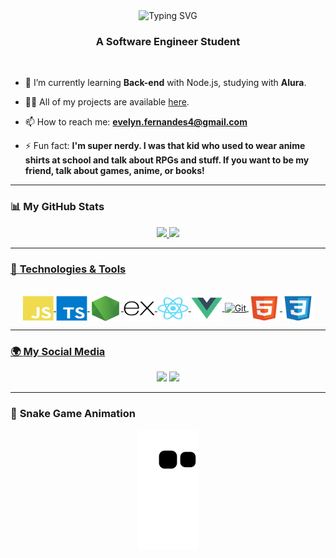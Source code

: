 <div align="center">
  <img src="https://readme-typing-svg.herokuapp.com?color=F7B40D&center=true&vCenter=true&lines=Hey%2C+I'm+Evelyn!" alt="Typing SVG">
</div>

<h3 align="center">A Software Engineer Student</h3>
<br>

- 🌱 I’m currently learning **Back-end** with Node.js, studying with **Alura**.

- 👨‍💻 All of my projects are available [here](https://github.com/yoruwitch?tab=repositories).

- 📫 How to reach me: **evelyn.fernandes4@gmail.com**

- ⚡ Fun fact: **I'm super nerdy. I was that kid who used to wear anime shirts at school and talk about RPGs and stuff. If you want to be my friend, talk about games, anime, or books!**

---

### 📊 **My GitHub Stats**
<div align="center">
  <a href="https://github.com/yoruwitch">
  <img height="170em" src="https://github-readme-stats.vercel.app/api?username=yoruwitch&show_icons=true&theme=tokyonight&include_all_commits=true&count_private=true"/>
  <img height="170em" src="https://github-readme-stats.vercel.app/api/top-langs/?username=yoruwitch&layout=compact&langs_count=6&theme=tokyonight"/>
</div>

---

### 🚀 **Technologies & Tools**
<div align="center" style="display: inline_block"><br>
  <img align="center" alt="JavaScript" height="40" width="50" src="https://raw.githubusercontent.com/devicons/devicon/master/icons/javascript/javascript-plain.svg">
  <img align="center" alt="TypeScript" height="40" width="50" src="https://raw.githubusercontent.com/devicons/devicon/master/icons/typescript/typescript-original.svg">
  <img align="center" alt="NodeJS" height="40" width="50" src="https://raw.githubusercontent.com/devicons/devicon/master/icons/nodejs/nodejs-original.svg">
  <img align="center" alt="Express" height="40" width="50" src="https://raw.githubusercontent.com/devicons/devicon/master/icons/express/express-original.svg">
  <img align="center" alt="React" height="40" width="50" src="https://raw.githubusercontent.com/devicons/devicon/master/icons/react/react-original.svg">
  <img align="center" alt="VueJS" height="40" width="50" src="https://raw.githubusercontent.com/devicons/devicon/master/icons/vuejs/vuejs-original.svg">
  <img align="center" alt="Git" height="40" width="50" src="https://cdn.jsdelivr.net/gh/devicons/devicon/icons/git/git-plain.svg">
  <img align="center" alt="HTML" height="40" width="50" src="https://raw.githubusercontent.com/devicons/devicon/master/icons/html5/html5-original.svg">
  <img align="center" alt="CSS" height="40" width="50" src="https://raw.githubusercontent.com/devicons/devicon/master/icons/css3/css3-original.svg">
</div>

---

### 🌍 **My Social Media**
<div align="center"> 
  <a href="mailto:evelyn.fernandes4@gmail.com"><img src="https://img.shields.io/badge/-Gmail-%23333?style=for-the-badge&logo=gmail&logoColor=white"></a>
  <a href="https://www.linkedin.com/in/evelyn-fernandes" target="_blank"><img src="https://img.shields.io/badge/-LinkedIn-%230077B5?style=for-the-badge&logo=linkedin&logoColor=white"></a>
</div>

---

### 🐍 **Snake Game Animation**
<div align="center">
  <img src="https://raw.githubusercontent.com/yoruwitch/yoruwitch/output/github-contribution-grid-snake.svg" alt="Snake Animation">
</div>


